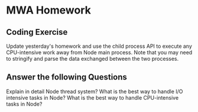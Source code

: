 # MWA Homework
## Coding Exercise
Update yesterday's homework and use the child process API to execute any CPU-intensive work away from Node main process. Note that you may need to stringify and parse the data exchanged between the two processes.
  
## Answer the following Questions
Explain in detail Node thread system?
What is the best way to handle I/O intensive tasks in Node?
What is the best way to handle CPU-intensive tasks in Node?
